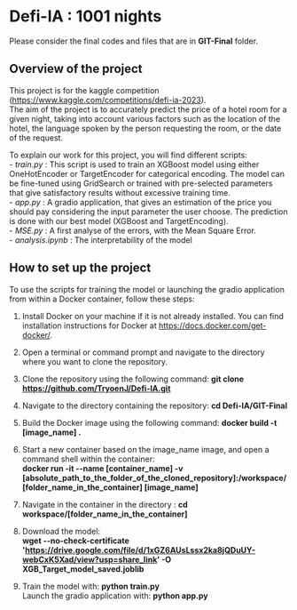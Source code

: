 # Defi-IA : 1001 nights
Please consider the final codes and files that are in **GIT-Final** folder.
## Overview of the project 
This project is for the kaggle competition (https://www.kaggle.com/competitions/defi-ia-2023).  <br /> 
The aim of the project is to accurately predict the price of a hotel room for a given night, taking into account various factors such as the location of the hotel, the language spoken by the person requesting the room, or the date of the request.


To explain our work for this project, you will find different scripts: <br /> 
      - *train.py* : This script is used to train an XGBoost model using either OneHotEncoder or TargetEncoder for categorical encoding. The model can be fine-tuned using GridSearch or trained with pre-selected parameters that give satisfactory results without excessive training time. <br /> 
      - *app.py* : A gradio application, that gives an estimation of the price you should pay considering the input parameter the user choose. The prediction is done with our best model (XGBoost and TargetEncoding).<br /> 
      - *MSE.py* : A first analyse of the errors, with the Mean Square Error. <br /> 
      - *analysis.ipynb* :  The interpretability of the model<br /> 
      
## How to set up the project
To use the scripts for training the model or launching the gradio application from within a Docker container, follow these steps:

1. Install Docker on your machine if it is not already installed. You can find installation instructions for Docker at https://docs.docker.com/get-docker/.
2. Open a terminal or command prompt and navigate to the directory where you want to clone the repository.
3. Clone the repository using the following command: **git clone https://github.com/TryoenJ/Defi-IA.git**
4. Navigate to the directory containing the repository: **cd Defi-IA/GIT-Final**
5. Build the Docker image using the following command: **docker build -t [image_name] .**
6. Start a new container based on the image_name image, and open a command shell within the container: <br /> 
**docker run -it --name [container_name] -v [absolute_path_to_the_folder_of_the_cloned_repository]:/workspace/[folder_name_in_the_container] [image_name]** <br />
7. Navigate in the container in the directory :
**cd workspace/[folder_name_in_the_container]** <br />
8. Download the model: <br />
**wget --no-check-certificate 'https://drive.google.com/file/d/1xGZ6AUsLssx2ka8jQDuUY-webCxK5Xad/view?usp=share_link' -O XGB_Target_model_saved.joblib** <br />

8. Train the model with: **python train.py** <br /> 
   Launch the gradio application with: **python app.py**
